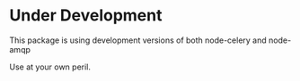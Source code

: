  
# Under Development

This package is using development versions of both node-celery and node-amqp

Use at your own peril.